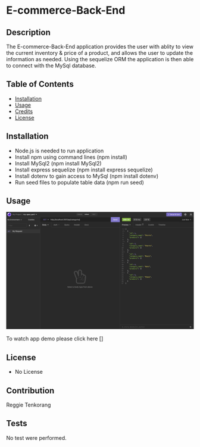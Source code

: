 # E-commerce-Back-End

## Description 

The E-commerce-Back-End application provides the user with ablity to view the current inventory & price of a product, and allows the user to update the information as needed.
Using the sequelize ORM the application is then able to connect with the MySql database.

## Table of Contents 


* [Installation](#installation)
* [Usage](#usage)
* [Credits](#credits)
* [License](#license)


## Installation

- Node.js is needed to run application
- Install npm using command lines (npm install)
- Install MySql2 (npm install MySql2)
- Install express sequelize (npm install express sequelize)
- Install dotenv to gain access to MySql (npm install dotenv)
- Run seed files to populate table data (npm run seed)




## Usage 


![screenshot](./assets/images/Snapshot.png)


To watch app demo please click here []


## License

- No License





## Contribution

Reggie Tenkorang




## Tests

No test were performed. 
